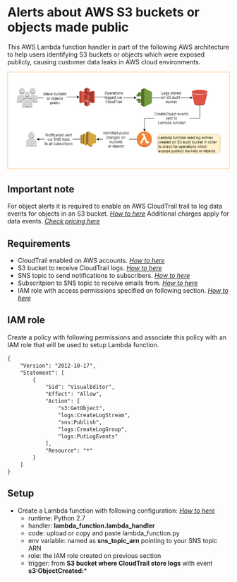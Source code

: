 # Alerts about AWS S3 buckets or objects made public

This AWS Lambda function handler is part of the following AWS architecture to help users identifying S3 buckets or objects which were exposed publicly, causing customer data leaks in AWS cloud environments.

![aws architecture](https://github.com/cleancloud-opensource/s3-public-alerts/blob/master/aws_architecture.png)


## Important note

For object alerts it is required to enable an AWS CloudTrail trail to log data events for objects in an S3 bucket. *[How to here](https://docs.aws.amazon.com/AmazonS3/latest/user-guide/enable-cloudtrail-events.html)*
Additional charges apply for data events. *[Check pricing here](https://aws.amazon.com/pt/cloudtrail/pricing/)*


## Requirements

- CloudTrail enabled on AWS accounts. *[How to here](https://docs.aws.amazon.com/awscloudtrail/latest/userguide/cloudtrail-create-a-trail-using-the-console-first-time.html)*
- S3 bucket to receive CloudTrail logs. *[How to here](https://docs.aws.amazon.com/awscloudtrail/latest/userguide/create-s3-bucket-policy-for-cloudtrail.html)*
- SNS topic to send notifications to subscribers. *[How to here](https://docs.aws.amazon.com/sns/latest/dg/CreateTopic.html)*
- Subscritpion to SNS topic to receive emails from. *[How to here](https://docs.aws.amazon.com/sns/latest/dg/SubscribeTopic.html)*
- IAM role with access permissions specified on following section. *[How to here](https://docs.aws.amazon.com/IAM/latest/UserGuide/access_policies_create.html)*


## IAM role

Create a policy with following permissions and associate this policy with an IAM role that will be used to setup Lambda function.

```
{
    "Version": "2012-10-17",
    "Statement": [
        {
            "Sid": "VisualEditor",
            "Effect": "Allow",
            "Action": [
                "s3:GetObject",
                "logs:CreateLogStream",
                "sns:Publish",
                "logs:CreateLogGroup",
                "logs:PutLogEvents"
            ],
            "Resource": "*"
        }
    ]
}
```


## Setup

- Create a Lambda function with following configuration: *[How to here](https://docs.aws.amazon.com/lambda/latest/dg/get-started-create-function.html)*
  - runtime: Python 2.7 
  - handler: **lambda_function.lambda_handler**
  - code: upload or copy and paste lambda_function.py
  - env variable: named as **sns_topic_arn** pointing to your SNS topic ARN
  - role: the IAM role created on previous section
  - trigger: from **S3 bucket where CloudTrail store logs** with event **s3:ObjectCreated:***

